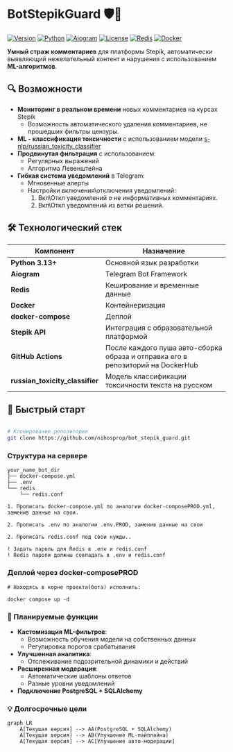 # BotStepikGuard 🛡️🤖

[![Version](https://img.shields.io/badge/version-v1.0-blue)](https://github.com/nihosprop/bot_stepik_guard.git)
[![Python](https://img.shields.io/badge/Python-3.13.1-green)](https://www.python.org/)
[![Aiogram](https://img.shields.io/badge/Aiogram-3.21-brightgreen)](https://docs.aiogram.dev/)
[![License](https://img.shields.io/badge/License-MIT-yellow.svg)](https://opensource.org/licenses/MIT)
[![Redis](https://img.shields.io/badge/Redis-7-red)](https://redis.io/)
[![Docker](https://img.shields.io/badge/Docker-20.10%2B-blue)](https://www.docker.com/)

**Умный страж комментариев** для платформы Stepik, автоматически выявляющий нежелательный контент и нарушения с использованием **ML-алгоритмов**.
## 🔍 Возможности

- **Мониторинг в реальном времени** новых комментариев на курсах Stepik
  - Возможность автоматического удаления комментариев, не прошедших фильтры 
    цензуры. 
- **ML - классификация токсичности** с использованием модели 
  [s-nlp/russian_toxicity_classifier](https://huggingface.co/s-nlp/russian_toxicity_classifier)
- **Продвинутая фильтрация** с использованием:
  - Регулярных выражений
  - Алгоритма Левенштейна
- **Гибкая система уведомлений** в Telegram:
  - Мгновенные алерты
  - Настройки включения\отключения уведомлений:
    1. Вкл\Откл уведомлений о не информативных комментариях.
    2. Вкл\Откл уведомлений из ветки решений.

## 🛠 Технологический стек

| Компонент          | Назначение                                                                      |
|--------------------|---------------------------------------------------------------------------------|
| **Python 3.13+**   | Основной язык разработки                                                        |
| **Aiogram**        | Telegram Bot Framework                                                          |
| **Redis**          | Кеширование и временные данные                                                  |
| **Docker**         | Контейнеризация                                                                 |
| **docker-compose** | Деплой                                                                          |
| **Stepik API**     | Интеграция с образовательной платформой                                         |
| **GitHub Actions** | После каждого пуша авто-сборка образа и отправка его в репозиторий на DockerHub |
|**russian_toxicity_classifier** | Модель классификации токсичности текста на русском |
## 🚀 Быстрый старт

```bash

# Клонирование репозитория
git clone https://github.com/nihosprop/bot_stepik_guard.git
```

### Структура на сервере
```
your_name_bot_dir
├── docker-compose.yml
├── .env
└── redis
    └── redis.conf

1. Прописать docker-compose.yml по аналогии docker-composePROD.yml,
заменив данные на свои.

2. Прописать .env по аналогии .env.PROD, заменив данные на свои

2. Прописать redis.conf под свои нужды..

! Задать пароль для Redis в .env и redis.conf
! Redis пароли должны совпадать в .env и redis.conf
```
### Деплой через docker-composePROD

```code
# Находясь в корне проекта(бота) исполнить:

docker compose up -d
```

### 📅 Планируемые функции
- **Кастомизация ML-фильтров**:
  - Возможность обучения модели на собственных данных
  - Регулировка порогов срабатывания
- **Улучшенная аналитика**:
  - Отслеживание подозрительной динамики и действий
- **Расширенная модерация**:
  - Автоматические шаблоны ответов
  - Разные уровни уведомлений
- **Подключение PostgreSQL + SQLAlchemy**

### 💡 Долгосрочные цели
```mermaid
graph LR
    A[Текущая версия] --> AA(PostgreSQL + SQLAlchemy)
    A[Текущая версия] --> AB(Улучшение ML-пайплайна)
    A[Текущая версия] --> AC[Улучшение авто-модерации]
```